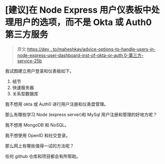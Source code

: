 # [建议]在 Node Express 用户仪表板中处理用户的选项，而不是 Okta 或 Auth0 第三方服务

> 原文:[https://dev . to/maheshkay/advice-options-to-handle-users-in-node-express-user-dashboard-inst-of-okta-or-auth 0-第三方-service-25b](https://dev.to/maheshkay/advice-options-to-handle-users-in-node-express-user-dashboard-instead-of-okta-or-auth0-3rd-party-service-25b)

我试图建立用户登录和仪表板如下。

1.  结节
2.  快速服务器
3.  关系型数据库

我不想用 okta 或 Auth0 进行用户注册和仪表盘管理。

那么有哪些学习 Node (express server)和 MySql 用户注册和管理的好地方呢？

我不想用 MongoDB 和 NoSQL。

我不想使用 OpenID 和社交登录。

那么网上有哪些值得一试的方法呢？

任何 github 仓库和项目都会有所帮助。